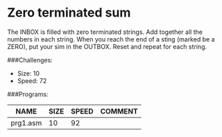 # Zero terminated sum

The INBOX is filled with zero terminated strings. 
Add together all the numbers in each string. When you reach the end of a sting (marked be a ZERO), put your sim in the OUTBOX. Reset and repeat for each string.

###Challenges:
- Size:  10
- Speed: 72

###Programs:

|NAME|SIZE|SPEED|COMMENT|
| --- | --- | --- | --- |
|prg1.asm| 10|92|
